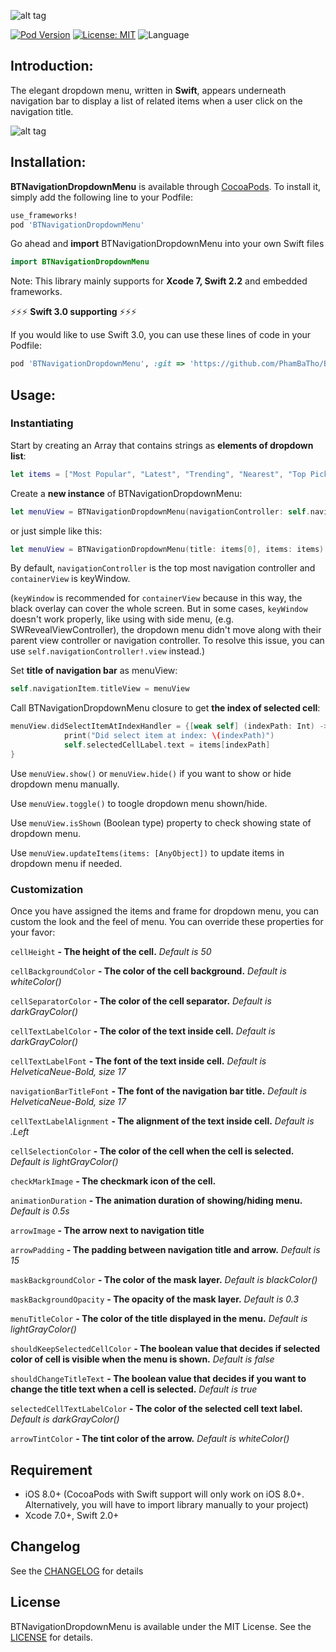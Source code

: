 ![alt tag](https://github.com/PhamBaTho/BTNavigationDropdownMenu/blob/master/Assets/BTNavigationDropdownLogo.png)

[![Pod Version](https://img.shields.io/cocoapods/v/BTNavigationDropdownMenu.svg?style=flat)](http://cocoadocs.org/docsets/BTNavigationDropdownMenu/)
[![License: MIT](https://img.shields.io/badge/license-MIT-blue.svg?style=flat)](https://github.com/PhamBaTho/BTNavigationDropdownMenu/blob/master/LICENSE)
![Language](https://img.shields.io/badge/language-Swift-brightgreen.svg?style=flat)
<!--[![Build Status](https://travis-ci.org/PhamBaTho/BTNavigationDropdownMenu.svg?branch=master)](https://travis-ci.org/PhamBaTho/BTNavigationDropdownMenu)-->

## Introduction:
The elegant dropdown menu, written in **Swift**, appears underneath navigation bar to display a list of related items when a user click on the navigation title.

![alt tag](https://github.com/PhamBaTho/BTNavigationDropdownMenu/blob/master/Assets/Demo.gif)

## Installation:
**BTNavigationDropdownMenu** is available through [CocoaPods](http://cocoapods.org). To install
it, simply add the following line to your Podfile:

```ruby
use_frameworks!
pod 'BTNavigationDropdownMenu'
```
Go ahead and **import** BTNavigationDropdownMenu into your own Swift files 
```swift
import BTNavigationDropdownMenu
```
Note: This library mainly supports for **Xcode 7, Swift 2.2** and embedded frameworks.

⚡⚡️⚡ **Swift 3.0 supporting** ⚡⚡⚡

If you would like to use Swift 3.0, you can use these lines of code in your Podfile:

```ruby
pod 'BTNavigationDropdownMenu', :git => 'https://github.com/PhamBaTho/BTNavigationDropdownMenu.git', :branch => 'swift-3.0'
```

## Usage:
### Instantiating
Start by creating an Array that contains strings as **elements of dropdown list**:
```swift
let items = ["Most Popular", "Latest", "Trending", "Nearest", "Top Picks"]
```
Create a **new instance** of BTNavigationDropdownMenu:
```swift
let menuView = BTNavigationDropdownMenu(navigationController: self.navigationController, containerView: self.navigationController!.view, title: "Dropdown Menu", items: items)
```
or just simple like this:
```swift
let menuView = BTNavigationDropdownMenu(title: items[0], items: items)
```
By default, `navigationController` is the top most navigation controller and `containerView` is keyWindow. 

(`keyWindow` is recommended for `containerView` because in this way, the black overlay can cover the whole screen. But in some cases, `keyWindow` doesn't work properly, like using with side menu, (e.g. SWRevealViewController), the dropdown menu didn't move along with their parent view controller or navigation controller. To resolve this issue, you can use `self.navigationController!.view` instead.)

Set **title of navigation bar** as menuView:
```swift
self.navigationItem.titleView = menuView
```
Call BTNavigationDropdownMenu closure to get **the index of selected cell**:
```swift
menuView.didSelectItemAtIndexHandler = {[weak self] (indexPath: Int) -> () in
            print("Did select item at index: \(indexPath)")
            self.selectedCellLabel.text = items[indexPath]
}
```
Use `menuView.show()` or `menuView.hide()` if you want to show or hide dropdown menu manually.

Use `menuView.toggle()` to toogle dropdown menu shown/hide.

Use `menuView.isShown` (Boolean type) property to check showing state of dropdown menu.

Use `menuView.updateItems(items: [AnyObject])` to update items in dropdown menu if needed.

### Customization
Once you have assigned the items and frame for dropdown menu, you can custom the look and the feel of menu. You can override these properties for your favor:

`cellHeight` **- The height of the cell.** *Default is 50*

`cellBackgroundColor` **- The color of the cell background.** *Default is whiteColor()*

`cellSeparatorColor` **- The color of the cell separator.** *Default is darkGrayColor()*

`cellTextLabelColor` **- The color of the text inside cell.** *Default is darkGrayColor()*

`cellTextLabelFont` **- The font of the text inside cell.** *Default is HelveticaNeue-Bold, size 17*

`navigationBarTitleFont` **- The font of the navigation bar title.** *Default is HelveticaNeue-Bold, size 17*

`cellTextLabelAlignment` **- The alignment of the text inside cell.** *Default is .Left*

`cellSelectionColor`  **- The color of the cell when the cell is selected.** *Default is lightGrayColor()*

`checkMarkImage`  **- The checkmark icon of the cell.**

`animationDuration`  **- The animation duration of showing/hiding menu.** *Default is 0.5s*

`arrowImage`  **- The arrow next to navigation title**

`arrowPadding`  **- The padding between navigation title and arrow.** *Default is 15*

`maskBackgroundColor`  **- The color of the mask layer.** *Default is blackColor()*

`maskBackgroundOpacity`  **- The opacity of the mask layer.** *Default is 0.3*

`menuTitleColor`  **- The color of the title displayed in the menu.** *Default is lightGrayColor()*

`shouldKeepSelectedCellColor` **- The boolean value that decides if selected color of cell is visible when the menu is shown.** *Default is false*

`shouldChangeTitleText` **- The boolean value that decides if you want to change the title text when a cell is selected.** *Default is true*

`selectedCellTextLabelColor`  **- The color of the selected cell text label.** *Default is darkGrayColor()*

`arrowTintColor`  **- The tint color of the arrow.** *Default is whiteColor()*

## Requirement
- iOS 8.0+ (CocoaPods with Swift support will only work on iOS 8.0+. Alternatively, you will have to import library manually to your project)
- Xcode 7.0+, Swift 2.0+

## Changelog
See the [CHANGELOG](https://github.com/PhamBaTho/BTNavigationDropdownMenu/blob/master/CHANGELOG.md) for details

## License
BTNavigationDropdownMenu is available under the MIT License. See the [LICENSE](https://github.com/PhamBaTho/BTNavigationDropdownMenu/blob/master/LICENSE) for details.

